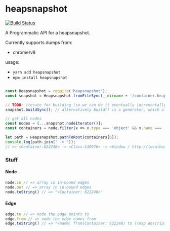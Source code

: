 # heapsnapshot
[![Build Status](https://travis-ci.org/stefanpenner/heapsnapshot.svg?branch=master)](https://travis-ci.org/stefanpenner/heapsnapshot)

A Programmatic API for a heapsnapshot.

Currently supports dumps from:
* chrome/v8

usage:
* `yarn add heapsnapshot`
* `npm install heapsnapshot`

```js

const Heapsnapshot = require('heapsnapshot');
const snapshot = Heapsnapshot.fromFileSync(__dirname + '/container.heapsnapshot');

// TODO: iterate for building (so we can do it eventually incrementally)
snapshot.buildSync(); // alternatively build() is a generator, which allows for incremental building.

// get all nodes
const nodes = [...snapshot.nodeIterator()];
const containers = node.filter(x => x.type === 'object' && x.name === 'Container');

let path = Heapsnapshot.pathToRoot(containers[0]);
console.log(path.join(' -> '));
// => <Container:622248> -> <Class:140976> -> <Window / http://localhost:4200:13800> -> root
```


### Stuff

#### Node

```js
node.in // => array in in-bound edges
node.out // => array in in-bound edges
node.toString() // => "<Container: 622248>"
```

#### Edge

```js
edge.to // => node the edge points to
edge.from // => node the edge comes from
edge.toString() // => "<name: from(Container: 622248) to ((map descriptors): 625980)"
```
